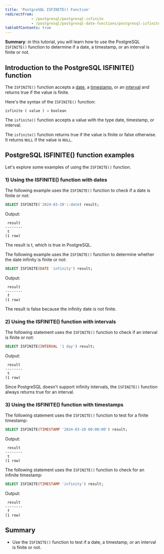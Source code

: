 ```yaml
---
title: 'PostgreSQL ISFINITE() Function'
redirectFrom:
            - /postgresql/postgresql-isfinite 
            - /postgresql/postgresql-date-functions/postgresql-isfinite
tableOfContents: true
---
```



**Summary**: in this tutorial, you will learn how to use the PostgreSQL `ISFINITE()` function to determine if a date, a timestamp, or an interval is finite or not.

## Introduction to the PostgreSQL ISFINITE() function

The `ISFINITE()` function accepts a [date](/postgresql/postgresql-date), a [timestamp](/postgresql/postgresql-tutorial/postgresql-timestamp), or an [interval](/postgresql/postgresql-tutorial/postgresql-interval) and returns true if the value is finite.

Here's the syntax of the `ISFINITE()` function:

```
isfinite ( value ) → boolean
```

The `isfinite()` function accepts a value with the type date, timestamp, or interval.

The `isfinite()` function returns true if the value is finite or false otherwise. It returns `NULL` if the value is `NULL`.

## PostgreSQL ISFINITE() function examples

Let's explore some examples of using the `ISFINITE()` function.

### 1) Using the ISFINITE() function with dates

The following example uses the `ISFINITE()` function to check if a date is finite or not:

```sql
SELECT ISFINITE('2024-03-20'::date) result;
```

Output:

```
 result
--------
 t
(1 row)
```

The result is t, which is true in PostgreSQL.

The following example uses the `ISFINITE()` function to determine whether the date infinity is finite or not:

```sql
SELECT ISFINITE(DATE 'infinity') result;
```

Output:

```
 result
--------
 f
(1 row)
```

The result is false because the infinity date is not finite.

### 2) Using the ISFINITE() function with intervals

The following statement uses the `ISFINITE()` function to check if an interval is finite or not:

```sql
SELECT ISFINITE(INTERVAL '1 day') result;
```

Output:

```
 result
--------
 t
(1 row)
```

Since PostgreSQL doesn't support infinity intervals, the `ISFINITE()` function always returns true for an interval.

### 3) Using the ISFINITE() function with timestamps

The following statement uses the `ISFINITE()` function to test for a finite timestamp:

```sql
SELECT ISFINITE(TIMESTAMP '2024-03-20 00:00:00') result;
```

Output:

```
 result
--------
 t
(1 row)
```

The following statement uses the `ISFINITE()` function to check for an infinite timestamp:

```sql
SELECT ISFINITE(TIMESTAMP 'infinity') result;
```

Output:

```
 result
--------
 f
(1 row)
```

## Summary

- Use the `ISFINITE()` function to test if a date, a timestamp, or an interval is finite or not.
